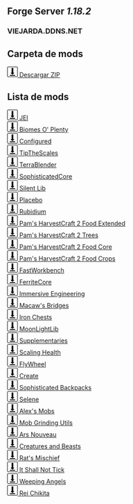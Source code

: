 ## Forge Server *1.18.2*

### VIEJARDA.DDNS.NET

## Carpeta de mods

[![Image](download.png) Descargar ZIP](https://doc-9g-4s-drive-data-export.googleusercontent.com/download/v221csg1pm9s82p0kusofpte8kmbiolj/kgckjfi5hr9v1r12u6ofre1m9eah9k2v/1661031000000/3c0f5381-e39b-4954-bd55-6c85b382c92a/114679392069462226607/ADt3v-N6AE1WcWK0g3i7RX24SykxTN3MfvVnltIlnEIImo2S98oy9EnUkkNRPUmzZx3lqHwO__eiZzPtlMwytIx1ayBxAzvLA0Hk9jmkbYX0mh5XhOi7g_ROwcXI5P2SfuRkCaDDZ2bNUPI3Cmh8s_WoS3W2_5MNHan8pDuoPUDz1hGlCNkO8TGUfSIjIEAEZb0wVScZ0wKX01DqhcylFeYIjgQfqZwdzjif9W_ES8RBEm4iJF-7aPQrder1hm49idq9-awQBCsQ1Vo27uy5N_Y5wti5axHXVp90hXNwf80V1H_MuJZsSiX2VaaDdZI73yA2-jcsytPN?authuser=0&nonce=fibp94qb20dns&user=114679392069462226607&hash=bmi11ig22k349s5atli661n8cosjlgqk)

## Lista de mods

[![Image](download.png) JEI](https://www.curseforge.com/minecraft/mc-mods/jei/download/3885885/file)\
[![Image](download.png) Biomes O' Plenty](https://www.curseforge.com/minecraft/mc-mods/biomes-o-plenty/download/3871421/file)\
[![Image](download.png) Configured](https://www.curseforge.com/minecraft/mc-mods/configured/download/3721946/file)\
[![Image](download.png) TipTheScales](https://www.curseforge.com/minecraft/mc-mods/tipthescales/download/3757606/file)\
[![Image](download.png) TerraBlender](https://www.curseforge.com/minecraft/mc-mods/terrablender/download/3816497/file)\
[![Image](download.png) SophisticatedCore](https://www.curseforge.com/minecraft/mc-mods/sophisticated-core/download/3931794/file)\
[![Image](download.png) Silent Lib](https://www.curseforge.com/minecraft/mc-mods/silent-lib/download/3708359/file)\
[![Image](download.png) Placebo](https://www.curseforge.com/minecraft/mc-mods/placebo/download/3924015/file)\
[![Image](download.png) Rubidium](https://www.curseforge.com/minecraft/mc-mods/rubidium/download/3929515/file)\
[![Image](download.png) Pam's HarvestCraft 2 Food Extended](https://www.curseforge.com/minecraft/mc-mods/pams-harvestcraft-2-food-extended/download/3740472/file)\
[![Image](download.png) Pam's HarvestCraft 2 Trees](https://www.curseforge.com/minecraft/mc-mods/pams-harvestcraft-2-trees/download/3875382/file)\
[![Image](download.png) Pam's HarvestCraft 2 Food Core](https://www.curseforge.com/minecraft/mc-mods/pams-harvestcraft-2-food-core/download/3740562/file)\
[![Image](download.png) Pam's HarvestCraft 2 Food Crops](https://www.curseforge.com/minecraft/mc-mods/pams-harvestcraft-2-crops/download/3873172/file)\
[![Image](download.png) FastWorkbench](https://www.curseforge.com/minecraft/mc-mods/fastworkbench/download/3929012/file)\
[![Image](download.png) FerriteCore](https://www.curseforge.com/minecraft/mc-mods/ferritecore/download/3767288/file)\
[![Image](download.png) Immersive Engineering](https://www.curseforge.com/minecraft/mc-mods/immersive-engineering/download/3934812/file)\
[![Image](download.png) Macaw's Bridges](https://www.curseforge.com/minecraft/mc-mods/macaws-bridges/download/3793697/file)\
[![Image](download.png) Iron Chests](https://www.curseforge.com/minecraft/mc-mods/iron-chests/download/3795374/file)\
[![Image](download.png) MoonLightLib](https://www.curseforge.com/minecraft/mc-mods/selene/download/3842421/file)\
[![Image](download.png) Supplementaries](https://www.curseforge.com/minecraft/mc-mods/supplementaries/download/3871187/file)\
[![Image](download.png) Scaling Health](https://www.curseforge.com/minecraft/mc-mods/scaling-health/download/3935824/file)\
[![Image](download.png) FlyWheel](https://www.curseforge.com/minecraft/mc-mods/flywheel/download/3934664/file)\
[![Image](download.png) Create](https://www.curseforge.com/minecraft/mc-mods/create/download/3934676/file)\
[![Image](download.png) Sophisticated Backpacks](https://www.curseforge.com/minecraft/mc-mods/sophisticated-backpacks/download/3931811/file)\
[![Image](download.png) Selene](https://www.curseforge.com/minecraft/mc-mods/selene/download/3842421/file)\
[![Image](download.png) Alex's Mobs](https://www.curseforge.com/minecraft/mc-mods/alexs-mobs/download/3853078/file)\
[![Image](download.png) Mob Grinding Utils](https://www.curseforge.com/minecraft/mc-mods/mob-grinding-utils/download/3914465/file)\
[![Image](download.png) Ars Nouveau](https://www.curseforge.com/minecraft/mc-mods/ars-nouveau/download/3943669/file)\
[![Image](download.png) Creatures and Beasts](https://www.curseforge.com/minecraft/mc-mods/creatures-and-beasts/download/3937087/file)\
[![Image](download.png) Rat's Mischief](https://www.curseforge.com/minecraft/mc-mods/rats-mischief/download/3778759/file)\
[![Image](download.png) It Shall Not Tick](https://www.curseforge.com/minecraft/mc-mods/it-shall-not-tick/download/3794231/file)\
[![Image](download.png) Weeping Angels](https://www.curseforge.com/minecraft/mc-mods/weeping-angels-mod/download/3796732/file)\
[![Image](download.png) Rei Chikita](https://www.curseforge.com/minecraft/mc-mods/rei-chikita-mod/download/3811931/file)




